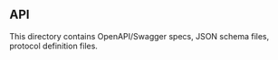 ## API

This directory contains OpenAPI/Swagger specs, JSON schema files, protocol definition files.